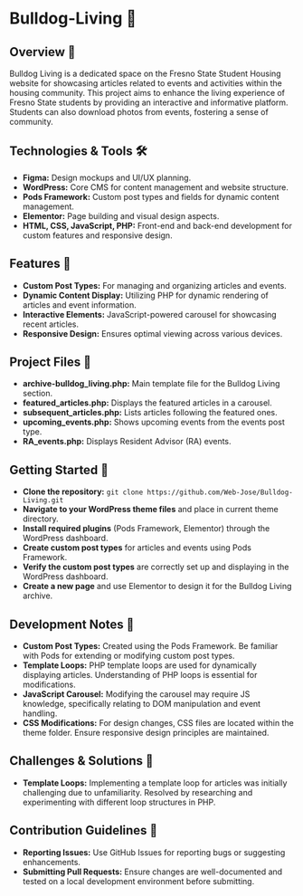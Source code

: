 # Bulldog-Living 🐾

## Overview 🐶

Bulldog Living is a dedicated space on the Fresno State Student Housing website for showcasing articles related to events and activities within the housing community. This project aims to enhance the living experience of Fresno State students by providing an interactive and informative platform. Students can also download photos from events, fostering a sense of community.

## Technologies & Tools 🛠️

- **Figma:** Design mockups and UI/UX planning.
- **WordPress:** Core CMS for content management and website structure.
- **Pods Framework:** Custom post types and fields for dynamic content management.
- **Elementor:** Page building and visual design aspects.
- **HTML, CSS, JavaScript, PHP:** Front-end and back-end development for custom features and responsive design.

## Features 📝

- **Custom Post Types:** For managing and organizing articles and events.
- **Dynamic Content Display:** Utilizing PHP for dynamic rendering of articles and event information.
- **Interactive Elements:** JavaScript-powered carousel for showcasing recent articles.
- **Responsive Design:** Ensures optimal viewing across various devices.

## Project Files 📁

- **archive-bulldog_living.php:** Main template file for the Bulldog Living section.
- **featured_articles.php:** Displays the featured articles in a carousel.
- **subsequent_articles.php:** Lists articles following the featured ones.
- **upcoming_events.php:** Shows upcoming events from the events post type.
- **RA_events.php:** Displays Resident Advisor (RA) events.

## Getting Started 🚀

- **Clone the repository:** `git clone https://github.com/Web-Jose/Bulldog-Living.git`
- **Navigate to your WordPress theme files** and place in current theme directory.
- **Install required plugins** (Pods Framework, Elementor) through the WordPress dashboard.
- **Create custom post types** for articles and events using Pods Framework.
- **Verify the custom post types** are correctly set up and displaying in the WordPress dashboard.
- **Create a new page** and use Elementor to design it for the Bulldog Living archive.

## Development Notes 📓

- **Custom Post Types:** Created using the Pods Framework. Be familiar with Pods for extending or modifying custom post types.
- **Template Loops:** PHP template loops are used for dynamically displaying articles. Understanding of PHP loops is essential for modifications.
- **JavaScript Carousel:** Modifying the carousel may require JS knowledge, specifically relating to DOM manipulation and event handling.
- **CSS Modifications:** For design changes, CSS files are located within the theme folder. Ensure responsive design principles are maintained.

## Challenges & Solutions 🤔

- **Template Loops:** Implementing a template loop for articles was initially challenging due to unfamiliarity. Resolved by researching and experimenting with different loop structures in PHP.

## Contribution Guidelines 📄

- **Reporting Issues:** Use GitHub Issues for reporting bugs or suggesting enhancements.
- **Submitting Pull Requests:** Ensure changes are well-documented and tested on a local development environment before submitting.
